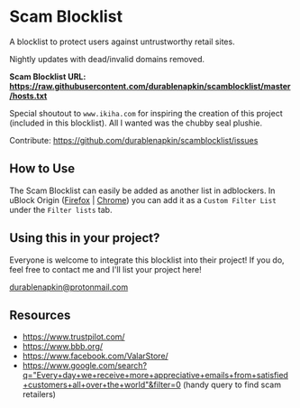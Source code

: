 # Scam Blocklist

A blocklist to protect users against untrustworthy retail sites.

Nightly updates with dead/invalid domains removed.

**Scam Blocklist URL: https://raw.githubusercontent.com/durablenapkin/scamblocklist/master/hosts.txt**

Special shoutout to `www.ikiha.com` for inspiring the creation of this project (included in this blocklist). All I wanted was the chubby seal plushie.

Contribute: https://github.com/durablenapkin/scamblocklist/issues

## How to Use

The Scam Blocklist can easily be added as another list in adblockers. In uBlock Origin ([Firefox](https://addons.mozilla.org/en-US/firefox/addon/ublock-origin/) | [Chrome](https://chrome.google.com/webstore/detail/ublock-origin/cjpalhdlnbpafiamejdnhcphjbkeiagm)) you can add it as a `Custom Filter List` under the `Filter lists` tab.

## Using this in your project?

Everyone is welcome to integrate this blocklist into their project! If you do, feel free to contact me and I'll list your project here!

durablenapkin@protonmail.com

## Resources

* https://www.trustpilot.com/
* https://www.bbb.org/
* https://www.facebook.com/ValarStore/
* https://www.google.com/search?q="Every+day+we+receive+more+appreciative+emails+from+satisfied+customers+all+over+the+world"&filter=0 (handy query to find scam retailers)
